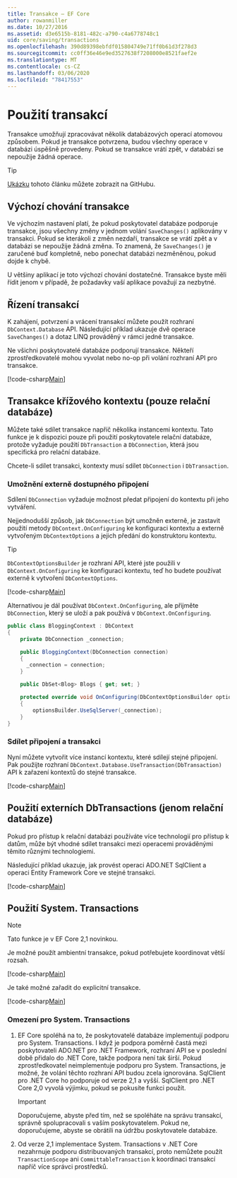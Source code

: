 ```yaml
---
title: Transakce – EF Core
author: rowanmiller
ms.date: 10/27/2016
ms.assetid: d3e6515b-8181-482c-a790-c4a6778748c1
uid: core/saving/transactions
ms.openlocfilehash: 390d89398ebfdf015804749e71ff0b61d3f278d3
ms.sourcegitcommit: cc0ff36e46e9ed3527638f7208000e8521faef2e
ms.translationtype: MT
ms.contentlocale: cs-CZ
ms.lasthandoff: 03/06/2020
ms.locfileid: "78417553"
---
```

# <a name="using-transactions"></a>Použití transakcí

Transakce umožňují zpracovávat několik databázových operací atomovou způsobem. Pokud je transakce potvrzena, budou všechny operace v databázi úspěšně provedeny. Pokud se transakce vrátí zpět, v databázi se nepoužije žádná operace.

> [!TIP]  
> [Ukázku](https://github.com/dotnet/EntityFramework.Docs/tree/master/samples/core/Saving/Transactions/) tohoto článku můžete zobrazit na GitHubu.

## <a name="default-transaction-behavior"></a>Výchozí chování transakce

Ve výchozím nastavení platí, že pokud poskytovatel databáze podporuje transakce, jsou všechny změny v jednom volání `SaveChanges()` aplikovány v transakci. Pokud se kterákoli z změn nezdaří, transakce se vrátí zpět a v databázi se nepoužije žádná změna. To znamená, že `SaveChanges()` je zaručené buď kompletně, nebo ponechat databázi nezměněnou, pokud dojde k chybě.

U většiny aplikací je toto výchozí chování dostatečné. Transakce byste měli řídit jenom v případě, že požadavky vaší aplikace považují za nezbytné.

## <a name="controlling-transactions"></a>Řízení transakcí

K zahájení, potvrzení a vrácení transakcí můžete použít rozhraní `DbContext.Database` API. Následující příklad ukazuje dvě operace `SaveChanges()` a dotaz LINQ prováděný v rámci jedné transakce.

Ne všichni poskytovatelé databáze podporují transakce. Někteří zprostředkovatelé mohou vyvolat nebo no-op při volání rozhraní API pro transakce.

[!code-csharp[Main](../../../samples/core/Saving/Transactions/ControllingTransaction/Sample.cs?name=Transaction&highlight=3,17,18,19)]

## <a name="cross-context-transaction-relational-databases-only"></a>Transakce křížového kontextu (pouze relační databáze)

Můžete také sdílet transakce napříč několika instancemi kontextu. Tato funkce je k dispozici pouze při použití poskytovatele relační databáze, protože vyžaduje použití `DbTransaction` a `DbConnection`, která jsou specifická pro relační databáze.

Chcete-li sdílet transakci, kontexty musí sdílet `DbConnection` i `DbTransaction`.

### <a name="allow-connection-to-be-externally-provided"></a>Umožnění externě dostupného připojení

Sdílení `DbConnection` vyžaduje možnost předat připojení do kontextu při jeho vytváření.

Nejjednodušší způsob, jak `DbConnection` být umožněn externě, je zastavit použití metody `DbContext.OnConfiguring` ke konfiguraci kontextu a externě vytvořeným `DbContextOptions` a jejich předání do konstruktoru kontextu.

> [!TIP]  
> `DbContextOptionsBuilder` je rozhraní API, které jste použili v `DbContext.OnConfiguring` ke konfiguraci kontextu, teď ho budete používat externě k vytvoření `DbContextOptions`.

[!code-csharp[Main](../../../samples/core/Saving/Transactions/SharingTransaction/Sample.cs?name=Context&highlight=3,4,5)]

Alternativou je dál používat `DbContext.OnConfiguring`, ale přijměte `DbConnection`, který se uloží a pak používá v `DbContext.OnConfiguring`.

``` csharp
public class BloggingContext : DbContext
{
    private DbConnection _connection;

    public BloggingContext(DbConnection connection)
    {
      _connection = connection;
    }

    public DbSet<Blog> Blogs { get; set; }

    protected override void OnConfiguring(DbContextOptionsBuilder optionsBuilder)
    {
        optionsBuilder.UseSqlServer(_connection);
    }
}
```

### <a name="share-connection-and-transaction"></a>Sdílet připojení a transakci

Nyní můžete vytvořit více instancí kontextu, které sdílejí stejné připojení. Pak použijte rozhraní `DbContext.Database.UseTransaction(DbTransaction)` API k zařazení kontextů do stejné transakce.

[!code-csharp[Main](../../../samples/core/Saving/Transactions/SharingTransaction/Sample.cs?name=Transaction&highlight=1,2,3,7,16,23,24,25)]

## <a name="using-external-dbtransactions-relational-databases-only"></a>Použití externích DbTransactions (jenom relační databáze)

Pokud pro přístup k relační databázi používáte více technologií pro přístup k datům, může být vhodné sdílet transakci mezi operacemi prováděnými těmito různými technologiemi.

Následující příklad ukazuje, jak provést operaci ADO.NET SqlClient a operaci Entity Framework Core ve stejné transakci.

[!code-csharp[Main](../../../samples/core/Saving/Transactions/ExternalDbTransaction/Sample.cs?name=Transaction&highlight=4,10,21,26,27,28)]

## <a name="using-systemtransactions"></a>Použití System. Transactions

> [!NOTE]  
> Tato funkce je v EF Core 2,1 novinkou.

Je možné použít ambientní transakce, pokud potřebujete koordinovat větší rozsah.

[!code-csharp[Main](../../../samples/core/Saving/Transactions/AmbientTransaction/Sample.cs?name=Transaction&highlight=1,2,3,26,27,28)]

Je také možné zařadit do explicitní transakce.

[!code-csharp[Main](../../../samples/core/Saving/Transactions/CommitableTransaction/Sample.cs?name=Transaction&highlight=1,15,28,29,30)]

### <a name="limitations-of-systemtransactions"></a>Omezení pro System. Transactions  

1. EF Core spoléhá na to, že poskytovatelé databáze implementují podporu pro System. Transactions. I když je podpora poměrně častá mezi poskytovateli ADO.NET pro .NET Framework, rozhraní API se v poslední době přidalo do .NET Core, takže podpora není tak širší. Pokud zprostředkovatel neimplementuje podporu pro System. Transactions, je možné, že volání těchto rozhraní API budou zcela ignorována. SqlClient pro .NET Core ho podporuje od verze 2,1 a vyšší. SqlClient pro .NET Core 2,0 vyvolá výjimku, pokud se pokusíte funkci použít.

   > [!IMPORTANT]  
   > Doporučujeme, abyste před tím, než se spoléháte na správu transakcí, správně spolupracovali s vaším poskytovatelem. Pokud ne, doporučujeme, abyste se obrátili na údržbu poskytovatele databáze.

2. Od verze 2,1 implementace System. Transactions v .NET Core nezahrnuje podporu distribuovaných transakcí, proto nemůžete použít `TransactionScope` ani `CommittableTransaction` k koordinaci transakcí napříč více správci prostředků.
